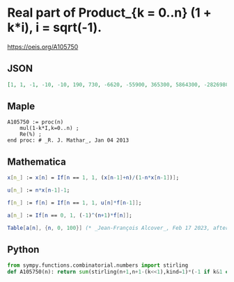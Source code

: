 # Real part of Product\_\{k \= 0\.\.n\} \(1 \+ k\*i\), i \= sqrt\(\-1\)\.
https://oeis.org/A105750
## JSON
```JSON
[1, 1, -1, -10, -10, 190, 730, -6620, -55900, 365300, 5864300, -28269800, -839594600, 2691559000, 159300557000, -238131478000, -38894192662000, -15194495654000, 11911522255750000, 29697351895900000, -4477959179352100000, -21683886333440500000, 2029107997508660900000]
```
## Maple
```Maple
A105750 := proc(n)
    mul(1-k*I,k=0..n) ;
    Re(%) ;
end proc: # _R. J. Mathar_, Jan 04 2013
```
## Mathematica
```Mathematica
x[n_] := x[n] = If[n == 1, 1, (x[n-1]+n)/(1-n*x[n-1])];
```
```Mathematica
u[n_] := n*x[n-1]-1;
```
```Mathematica
f[n_] := f[n] = If[n == 1, 1, u[n]*f[n-1]];
```
```Mathematica
a[n_] := If[n == 0, 1, (-1)^(n+1)*f[n]];
```
```Mathematica
Table[a[n], {n, 0, 100}] (* _Jean-François Alcover_, Feb 17 2023, after _N. J. A. Sloane_ *)
```
## Python
```Python
from sympy.functions.combinatorial.numbers import stirling
def A105750(n): return sum(stirling(n+1,n+1-(k<<1),kind=1)*(-1 if k&1 else 1) for k in range((n+1>>1)+1)) # _Chai Wah Wu_, Feb 22 2024
```

